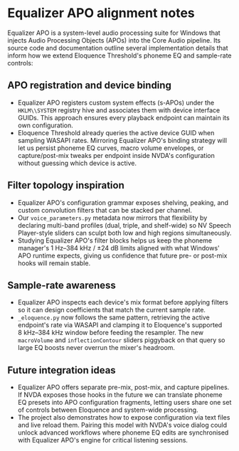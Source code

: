 # Equalizer APO alignment notes

Equalizer APO is a system-level audio processing suite for Windows that injects
Audio Processing Objects (APOs) into the Core Audio pipeline. Its source code
and documentation outline several implementation details that inform how we
extend Eloquence Threshold's phoneme EQ and sample-rate controls:

## APO registration and device binding
- Equalizer APO registers custom system effects (s-APOs) under the `HKLM\\SYSTEM`
  registry hive and associates them with device interface GUIDs. This approach
  ensures every playback endpoint can maintain its own configuration.
- Eloquence Threshold already queries the active device GUID when sampling
  WASAPI rates. Mirroring Equalizer APO's binding strategy will let us persist
  phoneme EQ curves, macro volume envelopes, or capture/post-mix tweaks per
  endpoint inside NVDA's configuration without guessing which device is active.

## Filter topology inspiration
- Equalizer APO's configuration grammar exposes shelving, peaking, and custom
  convolution filters that can be stacked per channel.
- Our `voice_parameters.py` metadata now mirrors that flexibility by declaring
  multi-band profiles (dual, triple, and shelf-wide) so NV Speech Player-style
  sliders can sculpt both low and high regions simultaneously.
- Studying Equalizer APO's filter blocks helps us keep the phoneme manager's
  1 Hz–384 kHz / ±24 dB limits aligned with what Windows' APO runtime expects,
  giving us confidence that future pre- or post-mix hooks will remain stable.

## Sample-rate awareness
- Equalizer APO inspects each device's mix format before applying filters so it
  can design coefficients that match the current sample rate.
- `_eloquence.py` now follows the same pattern, retrieving the active endpoint's
  rate via WASAPI and clamping it to Eloquence's supported 8 kHz–384 kHz window
  before feeding the resampler. The new `macroVolume` and `inflectionContour`
  sliders piggyback on that query so large EQ boosts never overrun the mixer's
  headroom.

## Future integration ideas
- Equalizer APO offers separate pre-mix, post-mix, and capture pipelines. If
  NVDA exposes those hooks in the future we can translate phoneme EQ presets
  into APO configuration fragments, letting users share one set of controls
  between Eloquence and system-wide processing.
- The project also demonstrates how to expose configuration via text files and
  live reload them. Pairing this model with NVDA's voice dialog could unlock
  advanced workflows where phoneme EQ edits are synchronised with Equalizer
  APO's engine for critical listening sessions.
